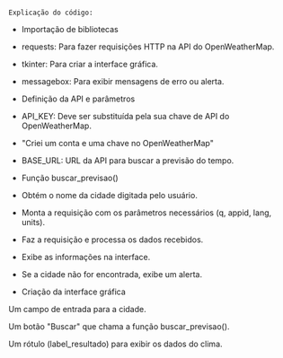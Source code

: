                                                                        Explicação do código:

* Importação de bibliotecas

* requests: Para fazer requisições HTTP na API do OpenWeatherMap.

* tkinter: Para criar a interface gráfica.

* messagebox: Para exibir mensagens de erro ou alerta.

* Definição da API e parâmetros

* API_KEY: Deve ser substituída pela sua chave de API do OpenWeatherMap.
  
* "Criei um conta e uma chave no OpenWeatherMap"

* BASE_URL: URL da API para buscar a previsão do tempo.

* Função buscar_previsao()

* Obtém o nome da cidade digitada pelo usuário.

* Monta a requisição com os parâmetros necessários (q, appid, lang, units).

* Faz a requisição e processa os dados recebidos.

* Exibe as informações na interface.

* Se a cidade não for encontrada, exibe um alerta.

* Criação da interface gráfica

Um campo de entrada para a cidade.

Um botão "Buscar" que chama a função buscar_previsao().

Um rótulo (label_resultado) para exibir os dados do clima.

